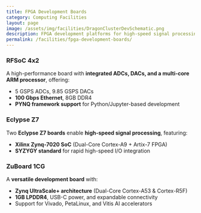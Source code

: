 ```yaml
---
title: FPGA Development Boards
category: Computing Facilities
layout: page
image: /assets/img/facilities/DragonClusterDevSchematic.png
description: FPGA development platforms for high-speed signal processing and ML.
permalink: /facilities/fpga-development-boards/
---
```


### RFSoC 4x2
A high-performance board with **integrated ADCs, DACs, and a multi-core ARM processor**, offering:
- 5 GSPS ADCs, 9.85 GSPS DACs
- **100 Gbps Ethernet**, 8GB DDR4
- **PYNQ framework support** for Python/Jupyter-based development

### Eclypse Z7
Two **Eclypse Z7 boards** enable **high-speed signal processing**, featuring:
- **Xilinx Zynq-7020 SoC** (Dual-Core Cortex-A9 + Artix-7 FPGA)
- **SYZYGY standard** for rapid high-speed I/O integration

### ZuBoard 1CG
A **versatile development board** with:
- **Zynq UltraScale+ architecture** (Dual-Core Cortex-A53 & Cortex-R5F)
- **1GB LPDDR4**, USB-C power, and expandable connectivity
- Support for Vivado, PetaLinux, and Vitis AI accelerators
